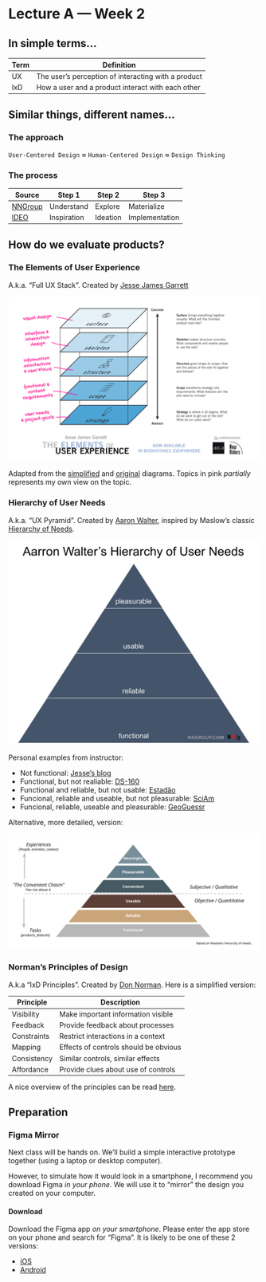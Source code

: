 # Lecture A — Week 2

## In simple terms…

Term | Definition
---|---
UX | The user’s perception of interacting with a product
IxD | How a user and a product interact with each other

## Similar things, different names…

### The approach

`User-Centered Design` ≈ `Human-Centered Design` ≈ `Design Thinking`

### The process

Source | Step 1 | Step 2 | Step 3 |
---|---|---|---
[NNGroup](https://www.nngroup.com/articles/design-thinking/) | Understand | Explore | Materialize
[IDEO](https://www.designkit.org/human-centered-design) | Inspiration | Ideation | Implementation

## How do we evaluate products?

### The Elements of User Experience 
A.k.a. “Full UX Stack”. Created by [Jesse James Garrett](https://en.wikipedia.org/wiki/Jesse_James_Garrett)

![Surface, Skeleton, Structure, Scope, Strategy](../../../../media/elements-of-user-experience-simple-planes-adapted.png)

Adapted from the [simplified](http://www.jjg.net/elements/pdf/elements_simpleplanes.pdf) and [original](http://www.jjg.net/elements/pdf/elements.pdf) diagrams. Topics in pink *partially* represents my own view on the topic.

### Hierarchy of User Needs
A.k.a. “UX Pyramid”. Created by [Aaron Walter](https://aarronwalter.com), inspired by Maslow’s classic [Hierarchy of Needs](https://en.wikipedia.org/wiki/Maslow%27s_hierarchy_of_needs#/media/File:Maslow's_Hierarchy_of_Needs2.svg).

![Functional, Reliable, Useable, Pleasurable](../../../../media/aarron-walter-user-needs.png)

Personal examples from instructor:
- Not functional: [Jesse’s blog](http://blog.jjg.net/)
- Functional, but not realiable: [DS-160](https://ceac.state.gov/ceac/)
- Functional and reliable, but not usable: [Estadão](https://www.estadao.com.br/)
- Funcional, reliable and useable, but not pleasurable: [SciAm](https://www.scientificamerican.com/)
- Funcional, reliable, useable and pleasurable: [GeoGuessr](https://geoguessr.com)

Alternative, more detailed, version:

![Functional, Reliable, Useable, Convenient, Pleasurable, Meaningful](../../../../media/ux-pyramid.png)

### Norman’s Principles of Design
A.k.a “IxD Principles”. Created by [Don Norman](https://www.nngroup.com/people/don-norman/). Here is a simplified version:

Principle | Description
---|---
Visibility | Make important information visible
Feedback | Provide feedback about processes
Constraints | Restrict interactions in a context
Mapping | Effects of controls should be obvious
Consistency | Similar controls, similar effects
Affordance | Provide clues about use of controls

A nice overview of the principles can be read [here](https://principles.design/examples/don-norman-s-principles-of-design).

## Preparation

### Figma Mirror

Next class will be hands on. We’ll build a simple interactive prototype together (using a laptop or desktop computer).

However, to simulate how it would look in a smartphone, I recommend you download Figma _in your phone_. We will use it to “mirror” the design you created on your computer.

#### Download
Download the Figma app *on your smartphone*. Please enter the app store on your phone and search for “Figma”. It is likely to be one of these 2 versions:

- [iOS](https://apps.apple.com/lr/app/figma-mirror/id1152747299)
- [Android](https://play.google.com/store/apps/details?id=com.figma.mirror)
